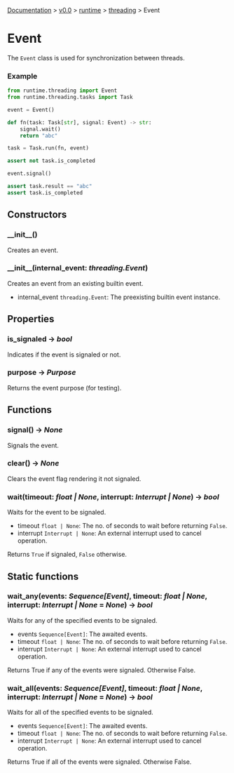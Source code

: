 [Documentation](/docs/documentation.md) >
 [v0.0](/docs/0.0/version.md) >
  [runtime](/docs/0.0/runtime/module.md) >
   [threading](/docs/0.0/runtime/threading/module.md) >
    Event

# Event

The `Event` class is used for synchronization between threads.

### Example

```python
from runtime.threading import Event
from runtime.threading.tasks import Task

event = Event()

def fn(task: Task[str], signal: Event) -> str:
    signal.wait()
    return "abc"

task = Task.run(fn, event)

assert not task.is_completed

event.signal()

assert task.result == "abc"
assert task.is_completed
```

## Constructors

### \_\_init\_\_()

Creates an event.

### \_\_init\_\_(internal_event: _threading.Event_)

Creates an event from an existing builtin event.

- internal_event `threading.Event`: The preexisting builtin event instance.

## Properties

### is_signaled -> _bool_

Indicates if the event is signaled or not.

### purpose -> _Purpose_

Returns the event purpose (for testing).

## Functions

### signal() -> _None_

Signals the event.

### clear() -> _None_

Clears the event flag rendering it not signaled.

### wait(timeout: _float | None_, interrupt: _Interrupt | None_) -> _bool_

Waits for the event to be signaled.

- timeout `float | None`: The no. of seconds to wait before returning `False`.
- interrupt `Interrupt | None`: An external interrupt used to cancel operation.

Returns `True` if signaled, `False` otherwise.

## Static functions

### wait_any(events: _Sequence[Event]_, timeout: _float | None_, interrupt: _Interrupt | None_ = _None_) -> _bool_

Waits for any of the specified events to be signaled.

- events `Sequence[Event]`: The awaited events.
- timeout `float | None`: The no. of seconds to wait before returning `False`.
- interrupt `Interrupt | None`: An external interrupt used to cancel operation.

Returns True if any of the events were signaled. Otherwise False.


### wait_all(events: _Sequence[Event]_, timeout: _float | None_, interrupt: _Interrupt | None_ = _None_) -> _bool_

Waits for all of the specified events to be signaled.

- events `Sequence[Event]`: The awaited events.
- timeout `float | None`: The no. of seconds to wait before returning `False`.
- interrupt `Interrupt | None`: An external interrupt used to cancel operation.

Returns True if all of the events were signaled. Otherwise False.